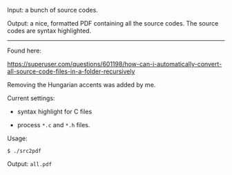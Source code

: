 Input: a bunch of source codes.

Output: a nice, formatted PDF containing all the source codes.
        The source codes are syntax highlighted.

-----

Found here:

https://superuser.com/questions/601198/how-can-i-automatically-convert-all-source-code-files-in-a-folder-recursively

Removing the Hungarian accents was added by me.

Current settings:

* syntax highlight for C files

* process `*.c` and `*.h` files.

Usage:

    $ ./src2pdf

Output: `all.pdf`
